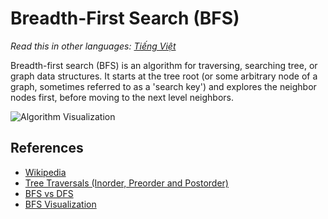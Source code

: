 # Breadth-First Search (BFS)

_Read this in other languages:_
[_Tiếng Việt_](README.md)

Breadth-first search (BFS) is an algorithm for traversing,
searching tree, or graph data structures. It starts at
the tree root (or some arbitrary node of a graph, sometimes
referred to as a 'search key') and explores the neighbor
nodes first, before moving to the next level neighbors.

![Algorithm Visualization](https://upload.wikimedia.org/wikipedia/commons/5/5d/Breadth-First-Search-Algorithm.gif)

## References

- [Wikipedia](https://en.wikipedia.org/wiki/Breadth-first_search)
- [Tree Traversals (Inorder, Preorder and Postorder)](https://www.geeksforgeeks.org/tree-traversals-inorder-preorder-and-postorder/)
- [BFS vs DFS](https://www.geeksforgeeks.org/bfs-vs-dfs-binary-tree/)
- [BFS Visualization](https://www.cs.usfca.edu/~galles/visualization/BFS.html)
